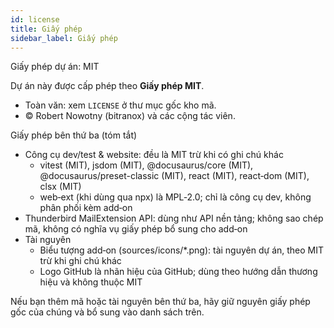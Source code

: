 ```yaml
---
id: license
title: Giấy phép
sidebar_label: Giấy phép
---
```


Giấy phép dự án: MIT

Dự án này được cấp phép theo **Giấy phép MIT**.

- Toàn văn: xem `LICENSE` ở thư mục gốc kho mã.
- © Robert Nowotny (bitranox) và các cộng tác viên.

Giấy phép bên thứ ba (tóm tắt)

- Công cụ dev/test & website: đều là MIT trừ khi có ghi chú khác
  - vitest (MIT), jsdom (MIT), @docusaurus/core (MIT), @docusaurus/preset-classic (MIT), react (MIT), react‑dom (MIT), clsx (MIT)
  - web‑ext (khi dùng qua npx) là MPL‑2.0; chỉ là công cụ dev, không phân phối kèm add‑on
- Thunderbird MailExtension API: dùng như API nền tảng; không sao chép mã, không có nghĩa vụ giấy phép bổ sung cho add‑on
- Tài nguyên
  - Biểu tượng add‑on (sources/icons/\*.png): tài nguyên dự án, theo MIT trừ khi ghi chú khác
  - Logo GitHub là nhãn hiệu của GitHub; dùng theo hướng dẫn thương hiệu và không thuộc MIT

Nếu bạn thêm mã hoặc tài nguyên bên thứ ba, hãy giữ nguyên giấy phép gốc của chúng và bổ sung vào danh sách trên.
